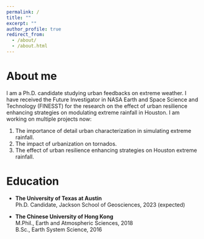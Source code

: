 ```yaml
---
permalink: /
title: ""
excerpt: ""
author_profile: true
redirect_from: 
  - /about/
  - /about.html
---
```

# About me

I am a Ph.D. candidate studying urban feedbacks on extreme weather. I have received the Future Investigator in NASA Earth and Space Science and Technology (FINESST) for the research on the effect of urban resilience enhancing strategies on modulating extreme rainfall in Houston. I am working on multiple projects now: 
  1. The importance of detail urban characterization in simulating extreme rainfall.
  2. The impact of urbanization on tornados.
  3. The effect of urban resilience enhancing strategies on Houston extreme rainfall.

# Education

* **The University of Texas at Austin** \
Ph.D. Candidate, Jackson School of Geosciences, 2023 (expected) 

* **The Chinese University of Hong Kong** \
M.Phil., Earth and Atmospheric Sciences, 2018 \
B.Sc., Earth System Science, 2016
